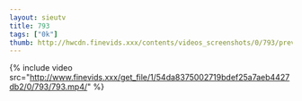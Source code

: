 ```yaml
--- 
layout: sieutv
title: 793
tags: ["0k"]
thumb: http://hwcdn.finevids.xxx/contents/videos_screenshots/0/793/preview.mp4.jpg
---
```

{% include video src="http://www.finevids.xxx/get_file/1/54da8375002719bdef25a7aeb4427db2/0/793/793.mp4/" %} 

